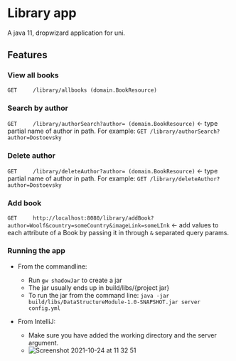 # Library app

A java 11, dropwizard application for uni.

## Features

### View all books

`GET     /library/allbooks (domain.BookResource)`

### Search by author

`GET     /library/authorSearch?author= (domain.BookResource)` <- type partial name of author in path. 
For example: `GET /library/authorSearch?author=Dostoevsky`

### Delete author

`GET     /library/deleteAuthor?author= (domain.BookResource)` <- type partial name of author in path.
For example: `GET /library/deleteAuthor?author=Dostoevsky`

### Add book

`GET     http://localhost:8080/library/addBook?author=Woolf&country=someCountry&imageLink=someLInk` <- add values
to each attribute of a Book by passing it in through `&` separated query params.

### Running the app

- From the commandline:
  - Run `gw shadowJar` to create a jar
  - The jar usually ends up in build/libs/{project jar}
  - To run the jar from the command line: `java -jar build/libs/DataStructureModule-1.0-SNAPSHOT.jar server config.yml`

- From IntelliJ:
  - Make sure you have added the working directory and the server argument.
  - ![Screenshot 2021-10-24 at 11 32 51](https://user-images.githubusercontent.com/38332168/138590125-61208f20-314c-494e-91dd-6a7d1291319a.png)
